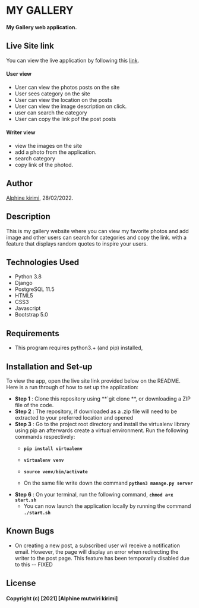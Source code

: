 # MY GALLERY

####  My Gallery web application.

## Live Site link
You can view the live application by following this [link](https://alvo-gallery.herokuapp.com/).

####  User view
* User can view the photos posts on the site
* User sees  category on the site
* User can view the location on the posts
* User can view the image description on click.
* user can search the category
* User can copy the link pof the post posts


####  Writer view
* view the images on the site
* add a photo from the application.
* search category
* copy link of the photod.


## Author
[Alphine kirimi](https://github.alphine3900), 28/02/2022.

## Description
This is my gallery website where you can view my favorite photos and add image and other users can search for categories and copy the link. with a feature that displays random quotes to inspire your users.

## Technologies Used
* Python 3.8
* Django 
* PostgreSQL 11.5
* HTML5  
* CSS3
* Javascript
* Bootstrap 5.0

## Requirements
* This program requires python3.+ (and pip) installed,

## Installation and Set-up
To view the app, open the live site link provided below on the README.
Here is a run through of how to set up the application:
* **Step 1** : Clone this repository using **`git clone **, or downloading a ZIP file of the code.
* **Step 2** : The repository, if downloaded as a .zip file will need to be extracted to your preferred location and opened
* **Step 3** : Go to the project root directory and install the virtualenv library using pip an afterwards create a virtual environment. Run the following commands respectively:
    * **`pip install virtualenv`**
    * **`virtualenv venv`**
    * **`source venv/bin/activate`**
        
    * On the same file write down the command **`python3 manage.py server`** 
* **Step 6** : On your terminal, run the following command, **`chmod a+x start.sh`**
    * You can now launch the application locally by running the command **`./start.sh`** 
    


## Known Bugs
* On creating a new post, a subscribed user wil receive a notification email. However, the page will display an error when redirecting the writer to the post page. This feature has been temporarily disabled due to this -- FIXED


## License
#### Copyright (c) [2021] [Alphine mutwiri kirimi]